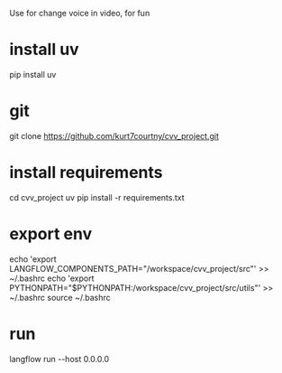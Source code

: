 Use for change voice in video, for fun
# install uv
pip install uv

# git 
git clone https://github.com/kurt7courtny/cvv_project.git

# install requirements
cd cvv_project
uv pip install -r requirements.txt

# export env
echo 'export LANGFLOW_COMPONENTS_PATH="/workspace/cvv_project/src"' >> ~/.bashrc
echo 'export PYTHONPATH="$PYTHONPATH:/workspace/cvv_project/src/utils"' >> ~/.bashrc
source ~/.bashrc

# run
langflow run --host 0.0.0.0